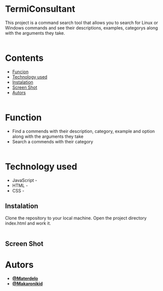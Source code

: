 # TermiConsultant
This project is a command search tool that allows you to search for Linux or Windows commands and see their descriptions, examples, categorys along with the arguments they take.
<br><br>

# Contents
- [Funcion](#Function)
- [Technology used](#Technology-used)
- [Instalation](#instalaiton)
- [Screen Shot](#Screen-Shot)
- [Autors](#Autors)<br><br>

# Function
- Find a commends with their description, category, example and option along with the arguments they take
- Search a commends with their category
<br><br>

# Technology used
- JavaScript - 
- HTML - 
- CSS - 

## Instalation
Clone the repository to your local machine. Open the project directory index.html and work it. 
<br><br>

## Screen Shot

# Autors
- **[@Materdelo](https://github.com/Materdelo)**
- **[@Makaronikid](https://github.com/Makaronikid)**